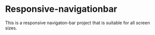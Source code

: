 # Responsive-navigationbar
This is a responsive navigaton-bar project that is suitable for all screen sizes.

